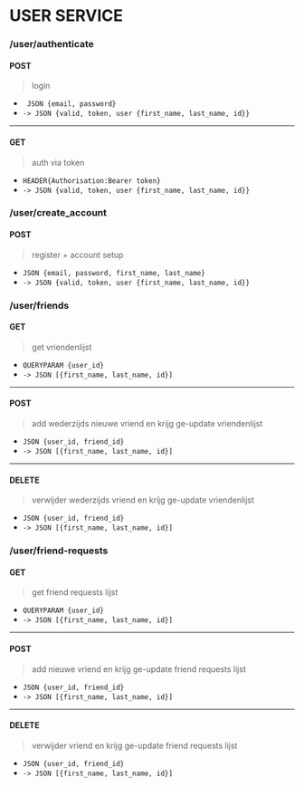 # USER SERVICE
### /user/authenticate
>
#### POST
 > login
 - ``` JSON {email, password}```
 - ```-> JSON {valid, token, user {first_name, last_name, id}}```
---
#### GET
> auth via token
- ```HEADER{Authorisation:Bearer token}```
 - ```-> JSON {valid, token, user {first_name, last_name, id}}```

### /user/create_account
>
#### POST
> register + account setup
- ```JSON {email, password, first_name, last_name}```
- ```-> JSON {valid, token, user {first_name, last_name, id}}```

### /user/friends
>
#### GET
> get vriendenlijst
- ```QUERYPARAM {user_id}```
- ```-> JSON [{first_name, last_name, id}]```
---
#### POST
> add wederzijds nieuwe vriend en krijg ge-update vriendenlijst
- ```JSON {user_id, friend_id}```
- ```-> JSON [{first_name, last_name, id}]```
---
#### DELETE
> verwijder wederzijds vriend en krijg ge-update vriendenlijst
- ```JSON {user_id, friend_id}```
- ```-> JSON [{first_name, last_name, id}]```
    
### /user/friend-requests
>
#### GET
> get friend requests lijst
- ```QUERYPARAM {user_id}```
- ```-> JSON [{first_name, last_name, id}]```
---
#### POST
> add nieuwe vriend en krijg ge-update friend requests lijst
- ```JSON {user_id, friend_id}```
- ```-> JSON [{first_name, last_name, id}]```
---
#### DELETE
> verwijder vriend en krijg ge-update friend requests lijst
- ```JSON {user_id, friend_id}```
- ```-> JSON [{first_name, last_name, id}]```
